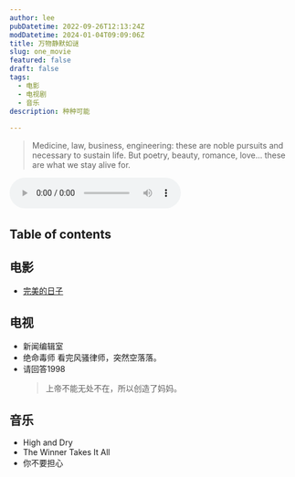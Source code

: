 ```yaml
---
author: lee
pubDatetime: 2022-09-26T12:13:24Z
modDatetime: 2024-01-04T09:09:06Z
title: 万物静默如谜
slug: one_movie
featured: false
draft: false
tags:
  - 电影
  - 电视剧
  - 音乐
description: 种种可能
  
---
```


> Medicine, law, business, engineering: these are noble pursuits and necessary to sustain life. But poetry, beauty, romance, love... these are what we stay alive for.

​<audio id="audio" controls preload="auto" src="http://music.163.com/song/media/outer/url?id=26856864.mp3">浏览器不支持音频播放</audio>

## Table of contents
## 电影
- <a href="https://movie.douban.com/subject/35902857/">完美的日子</a>
## 电视
- 新闻编辑室
- 绝命毒师
  看完风骚律师，突然空落落。
- 请回答1998
  > 上帝不能无处不在，所以创造了妈妈。
## 音乐
- High and Dry
- The Winner Takes It All
- 你不要担心
